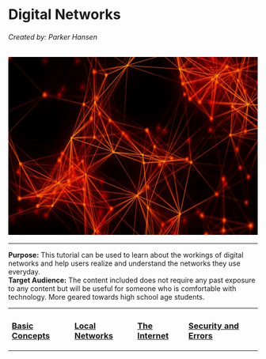 # Digital Networks
###### Created by: Parker Hansen
<p align="center"><img src="Network.jpg" height="360" width="640"></p>

---

**Purpose:** This tutorial can be used to learn about the workings of digital networks and help users realize and understand the networks they use everyday.
<br>**Target Audience:** The content included does not require any past exposure to any content but will be useful for someone who is comfortable with technology. More geared towards high school age students.

<tab>
<table>
  <tr>
    <td>
      <h3><a href="basic.md">Basic Concepts</a></h3>
    </td>
    <td>
      <h3><a href="Local.md">Local Networks</a></h3>
    </td>
    <td>
      <h3><a href="Internet.md">The Internet</a></h3>
    </td>
    <td>
      <h3><a href="Security.md">Security and Errors</a></h3>
    </td>
  </tr>
</table>
